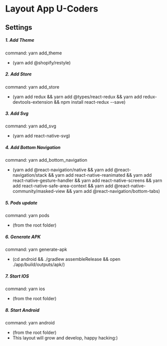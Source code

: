 Layout App U-Coders
=========================

Settings
--------------
##### 1. Add Theme
command: 
yarn add_theme
 - (yarn add @shopify/restyle)
##### 2. Add Store
command:
yarn add_store
- (yarn add redux && yarn add @types/react-redux && yarn add redux-devtools-extension && npm install react-redux --save)
##### 3. Add Svg
command:
yarn add_svg
- (yarn add react-native-svg)
##### 4. Add Bottom Navigation
command:
yarn add_bottom_navigation
- (yarn add @react-navigation/native && yarn add @react-navigation/stack && yarn add react-native-reanimated && yarn add react-native-gesture-handler && yarn add react-native-screens && yarn add react-native-safe-area-context && yarn add @react-native-community/masked-view && yarn add @react-navigation/bottom-tabs)
##### 5. Pods update
command:
yarn pods
- (from the root folder)
##### 6. Generate APK
command:
yarn generate-apk
- (cd android && ./gradlew assembleRelease && open ./app/build/outputs/apk/) 
##### 7. Start IOS
command:
yarn ios
- (from the root folder)
##### 8. Start Android
command:
yarn android
- (from the root folder)
- This layout will grow and develop, happy hacking:)
